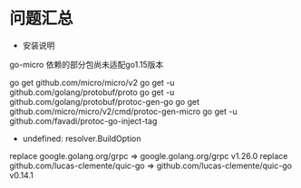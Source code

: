 # 问题汇总

- 安装说明

go-micro 依赖的部分包尚未适配go1.15版本

go get github.com/micro/micro/v2
go get -u github.com/golang/protobuf/proto
go get -u github.com/golang/protobuf/protoc-gen-go
go get github.com/micro/micro/v2/cmd/protoc-gen-micro
go get -u github.com/favadi/protoc-go-inject-tag

- undefined: resolver.BuildOption 

replace google.golang.org/grpc => google.golang.org/grpc v1.26.0
replace github.com/lucas-clemente/quic-go => github.com/lucas-clemente/quic-go v0.14.1
